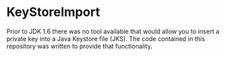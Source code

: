 # KeyStoreImport
Prior to JDK 1.6 there was no tool available that would allow you to insert a private key into a Java Keystore file (JKS).  The code contained in this repository was written to provide that functionality.

